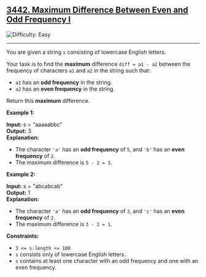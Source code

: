 ## [3442\. Maximum Difference Between Even and Odd Frequency I](https://leetcode.com/problems/maximum-difference-between-even-and-odd-frequency-i)

![Difficulty: Easy](https://img.shields.io/badge/Difficulty-Easy-brightgreen)

---

You are given a string `s` consisting of lowercase English letters.

Your task is to find the **maximum** difference `diff = a1 - a2` between the frequency of characters `a1` and `a2` in the string such that:

- `a1` has an **odd frequency** in the string.
- `a2` has an **even frequency** in the string.

Return this **maximum** difference.

**Example 1:**

**Input:** s = "aaaaabbc"  
**Output:** 3  
**Explanation:**
- The character `'a'` has an **odd frequency** of `5`, and `'b'` has an **even frequency** of `2`.
- The maximum difference is `5 - 2 = 3`.

**Example 2:**

**Input:** s = "abcabcab"  
**Output:** 1  
**Explanation:**

- The character `'a'` has an **odd frequency** of `3`, and `'c'` has an **even frequency** of `2`.
- The maximum difference is `3 - 2 = 1`.

**Constraints:**

- `3 <= s.length <= 100`
- `s` consists only of lowercase English letters.
- `s` contains at least one character with an odd frequency and one with an even frequency.

